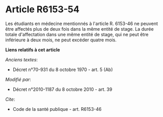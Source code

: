 # Article R6153-54

Les étudiants en médecine mentionnés à l'article R. 6153-46 ne peuvent être affectés plus de deux fois dans la même entité de
stage. La durée totale d'affectation dans une même entité de stage, qui ne peut être inférieure à deux mois, ne peut excéder
quatre mois.

**Liens relatifs à cet article**

_Anciens textes_:

  - Décret n°70-931 du 8 octobre 1970 - art. 5 (Ab)

_Modifié par_:

  - Décret n°2010-1187 du 8 octobre 2010 - art. 39

_Cite_:

  - Code de la santé publique - art. R6153-46

